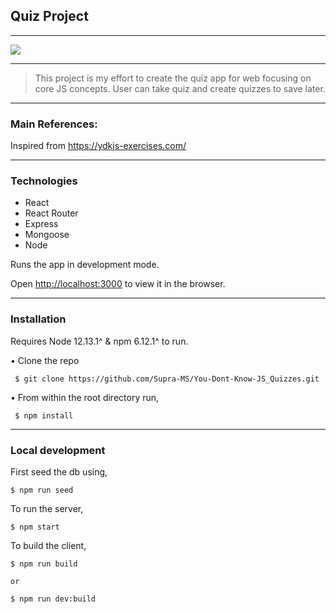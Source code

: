 ## Quiz Project
---
![](quick-quiz.gif)

---

> This project is my effort to create the quiz app for web focusing on core JS concepts. User can take quiz and create quizzes to save later.

---
### Main References:
Inspired from https://ydkjs-exercises.com/

---
### Technologies
* React
* React Router
* Express
* Mongoose
* Node

Runs the app in development mode.

Open [http://localhost:3000](http://localhost:3000) to view it in the browser.

---
### Installation

Requires Node 12.13.1^ & npm 6.12.1^ to run.

• Clone the repo
```
 $ git clone https://github.com/Supra-MS/You-Dont-Know-JS_Quizzes.git
```
• From within the root directory run,
```
 $ npm install
```
---

### Local development

First seed the db using,
```
$ npm run seed
```

To run  the server,
```
$ npm start
```

To build the client,
```
$ npm run build

or

$ npm run dev:build





